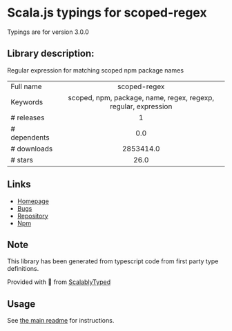 
# Scala.js typings for scoped-regex

Typings are for version 3.0.0

## Library description:
Regular expression for matching scoped npm package names

|                    |                 |
| ------------------ | :-------------: |
| Full name          | scoped-regex |
| Keywords           | scoped, npm, package, name, regex, regexp, regular, expression |
| # releases         | 1 |
| # dependents       | 0.0 |
| # downloads        | 2853414.0 |
| # stars            | 26.0 |

## Links
- [Homepage](https://github.com/sindresorhus/scoped-regex#readme)
- [Bugs](https://github.com/sindresorhus/scoped-regex/issues)
- [Repository](https://github.com/sindresorhus/scoped-regex)
- [Npm](https://www.npmjs.com/package/scoped-regex)
    


## Note
This library has been generated from typescript code from first party type definitions.

Provided with :purple_heart: from [ScalablyTyped](https://github.com/oyvindberg/ScalablyTyped)

## Usage
See [the main readme](../../readme.md) for instructions.


